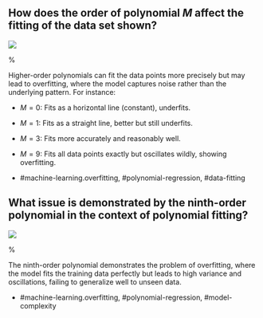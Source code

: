     
## How does the order of polynomial $M$ affect the fitting of the data set shown?

![](https://cdn.mathpix.com/cropped/2024_05_18_a0676cf8759377514923g-1.jpg?height=977&width=1512&top_left_y=203&top_left_x=148)

%

Higher-order polynomials can fit the data points more precisely but may lead to overfitting, where the model captures noise rather than the underlying pattern. For instance:
- $M=0$: Fits as a horizontal line (constant), underfits.
- $M=1$: Fits as a straight line, better but still underfits.
- $M=3$: Fits more accurately and reasonably well.
- $M=9$: Fits all data points exactly but oscillates wildly, showing overfitting.

- #machine-learning.overfitting, #polynomial-regression, #data-fitting 

## What issue is demonstrated by the ninth-order polynomial in the context of polynomial fitting?

![](https://cdn.mathpix.com/cropped/2024_05_18_a0676cf8759377514923g-1.jpg?height=427&width=706&top_left_y=214&top_left_x=155)

%

The ninth-order polynomial demonstrates the problem of overfitting, where the model fits the training data perfectly but leads to high variance and oscillations, failing to generalize well to unseen data.

- #machine-learning.overfitting, #polynomial-regression, #model-complexity